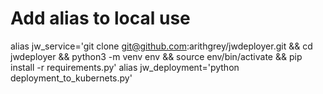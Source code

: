 # Add alias to local use

alias jw_service='git clone git@github.com:arithgrey/jwdeployer.git && cd jwdeployer && python3 -m venv env && source env/bin/activate && pip install -r  requirements.py'
alias jw_deployment='python deployment_to_kubernets.py'
